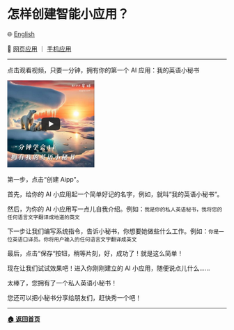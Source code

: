 # 怎样创建智能小应用？

🌐 [English](./_enus.md)

<!-- 🌎 待定 -->

🚀 [网页应用](https://u.agidin.com) ｜ [手机应用](https://links.agidin.com)

---

点击观看视频，只要一分钟，拥有你的第一个 AI 应用：我的英语小秘书

<a target="_blank" href="https://www.bilibili.com/video/BV1jx4y1e7Sh/?vd_source=5f34a77750977d6488d750c86bd000f9" title="一分钟学会AI：拥有我的英语小秘书"><img src="./images/20240226-video-cover.zhcn.jpg" alt="一分钟学会AI：拥有我的英语小秘书" width="200" height="200"/></a>

第一步，点击“创建 Aipp"。

首先，给你的 AI 小应用起一个简单好记的名字，例如，就叫“我的英语小秘书“。

然后，为你的 AI 小应用写一点儿自我介绍。例如：`我是你的私人英语秘书，我将您的任何语言文字翻译成地道的英文`

下一步让我们编写系统指令，告诉小秘书，你想要她做些什么工作。例如：`你是一位英语口译员。你将用户输入的任何语言文字翻译成英文`

最后，点击“保存“按钮，稍等片刻，好，成功了！就是这么简单！

现在让我们试试效果吧！进入你刚刚建立的 AI 小应用，随便说点儿什么......

太棒了，您拥有了一个私人英语小秘书！

您还可以把小秘书分享给朋友们，赶快秀一个吧！

---

[**🏠 返回首页**](../../_zhcn.md)
